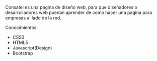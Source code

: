 Consatel es una pagina de diseño web, para que diseñadores o desarrolladores web puedan aprender de como hacer una pagina para empresas al lado de la red.

Conocimientos:

- CSS3
- HTML5
- Javascript(Design)
- Bootstrap
